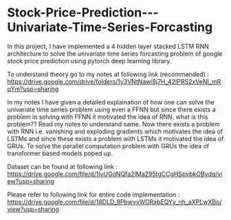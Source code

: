 # Stock-Price-Prediction---Univariate-Time-Series-Forcasting

In this project, I have implemented a 4 hidden layer stacked LSTM RNN architecture to solve the univariate time series forcasting problem of google stock price prediction using pytorch deep learning library.

To understand theory go to my notes at following link (recommended) : https://drive.google.com/drive/folders/1y3VNtNawi8j7H_42IPRS2xVeNl_mRqYm?usp=sharing

In my notes I have given a detailed explaination of how one can solve the univariate time series problem using even a FFNN but since there exists a problem in solving with FFNN it motivated the idea of RNN, what is this problem?? Read my notes to understand same. Now there exists a problem with RNN i.e. vanishing and exploding gradients which motivates the idea of LSTMs and since these exists a problem with LSTMs it motivated the idea of GRUs. To solve the parallel computation problem with GRUs the idea of transformer based models poped up.

Dataset can be found at following link : https://drive.google.com/file/d/1IyUGoNQfa2IMa295tgCCgHSpvbkOBydq/view?usp=sharing

Please refer to following link for entire code implementation : https://drive.google.com/file/d/18DLD_8PbwyvWDRxbEQYy_nh_aXPLwXBo/view?usp=sharing
